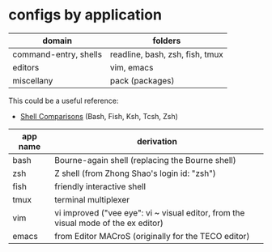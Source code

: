 
# configs by application

| domain                | folders |
| --------------------- | ------- |
| command-entry, shells | readline, bash, zsh, fish, tmux |
| editors               | vim, emacs |
| miscellany            | pack (packages) |

This could be a useful reference:

* [Shell Comparisons](http://hyperpolyglot.org/unix-shells) (Bash, Fish, Ksh,
  Tcsh, Zsh)


| app name | derivation |
| -------- | ---------- |
| bash     | Bourne-again shell (replacing the Bourne shell) |
| zsh      | Z shell (from Zhong Shao's login id: "zsh") |
| fish     | friendly interactive shell |
| tmux     | terminal multiplexer |
| vim      | vi improved ("vee eye": vi ~ visual editor, from the visual mode of the ex editor) |
| emacs    | from Editor MACroS (originally for the TECO editor) |

